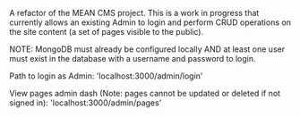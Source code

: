 A refactor of the MEAN CMS project. This is a work in progress that currently allows an existing Admin to login and perform CRUD operations on the site content (a set of pages visible to the public).

NOTE: MongoDB must already be configured locally AND at least one user must exist in the database with a username and password to login.

Path to login as Admin:
'localhost:3000/admin/login'

View pages admin dash (Note: pages cannot be updated or deleted if not signed in):
'localhost:3000/admin/pages'
